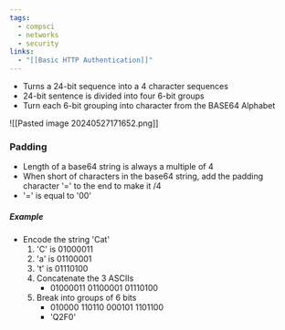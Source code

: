```yaml
---
tags:
  - compsci
  - networks
  - security
links:
  - "[[Basic HTTP Authentication]]"
---
```

- Turns a 24-bit sequence into a 4 character sequences
- 24-bit sentence is divided into four 6-bit groups
- Turn each 6-bit grouping into character from the BASE64 Alphabet

![[Pasted image 20240527171652.png]]
### Padding
- Length of a base64 string is always a multiple of 4
- When short of characters in the base64 string, add the padding character '=' to the end to make it /4
- '=' is equal to '00'
##### Example
- Encode the string 'Cat'
	1.  'C' is 01000011
	2.  'a' is 01100001
	3. 't' is 01110100
	4. Concatenate the 3 ASCIIs
		- 01000011 01100001 01110100
	5. Break into groups of 6 bits
		- 010000 110110 000101 1101100
		- 'Q2F0'